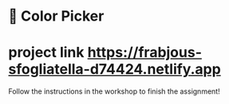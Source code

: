 # 🎨 Color Picker
# project link https://frabjous-sfogliatella-d74424.netlify.app

Follow the instructions in the workshop to finish the assignment!
